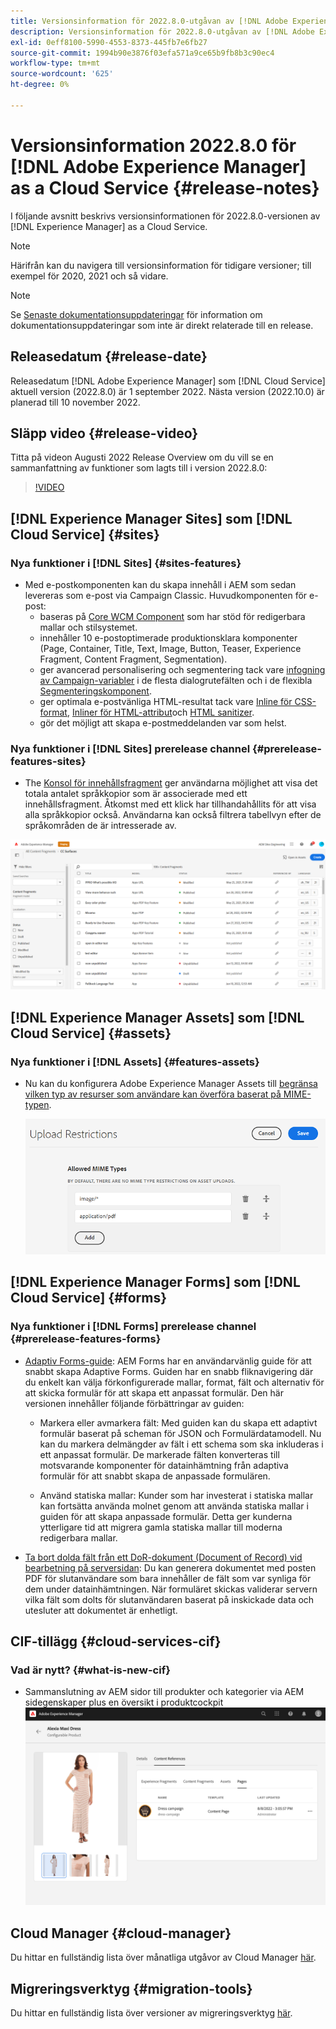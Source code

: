 ```yaml
---
title: Versionsinformation för 2022.8.0-utgåvan av [!DNL Adobe Experience Manager] as a Cloud Service.
description: Versionsinformation för 2022.8.0-utgåvan av [!DNL Adobe Experience Manager] as a Cloud Service.
exl-id: 0eff8100-5990-4553-8373-445fb7e6fb27
source-git-commit: 1994b90e3876f03efa571a9ce65b9fb8b3c90ec4
workflow-type: tm+mt
source-wordcount: '625'
ht-degree: 0%

---
```


# Versionsinformation 2022.8.0 för [!DNL Adobe Experience Manager] as a Cloud Service {#release-notes}

I följande avsnitt beskrivs versionsinformationen för 2022.8.0-versionen av [!DNL Experience Manager] as a Cloud Service.

>[!NOTE]
>
>Härifrån kan du navigera till versionsinformation för tidigare versioner; till exempel för 2020, 2021 och så vidare.

>[!NOTE]
>
>Se [Senaste dokumentationsuppdateringar](https://experienceleague.adobe.com/docs/experience-manager-release-information/aem-release-updates/doc-updates/documentation-updates.html) för information om dokumentationsuppdateringar som inte är direkt relaterade till en release.

## Releasedatum {#release-date}

Releasedatum [!DNL Adobe Experience Manager] som [!DNL Cloud Service] aktuell version (2022.8.0) är 1 september 2022.
Nästa version (2022.10.0) är planerad till 10 november 2022.

## Släpp video {#release-video}

Titta på videon Augusti 2022 Release Overview om du vill se en sammanfattning av funktioner som lagts till i version 2022.8.0:

>[!VIDEO](https://video.tv.adobe.com/v/346608/?quality=12)

## [!DNL Experience Manager Sites] som [!DNL Cloud Service] {#sites}

### Nya funktioner i [!DNL Sites] {#sites-features}

* Med e-postkomponenten kan du skapa innehåll i AEM som sedan levereras som e-post via Campaign Classic. Huvudkomponenten för e-post:
   * baseras på [Core WCM Component](https://github.com/adobe/aem-core-wcm-components) som har stöd för redigerbara mallar och stilsystemet.
   * innehåller 10 e-postoptimerade produktionsklara komponenter (Page, Container, Title, Text, Image, Button, Teaser, Experience Fragment, Content Fragment, Segmentation).
   * ger avancerad personalisering och segmentering tack vare [infogning av Campaign-variabler](https://github.com/adobe/aem-core-email-components/wiki/RTE-Personalization) i de flesta dialogrutefälten och i de flexibla [Segmenteringskomponent](https://github.com/adobe/aem-core-email-components/wiki/Segmentation-component-(Technical-Documentation)).
   * ger optimala e-postvänliga HTML-resultat tack vare [Inline för CSS-format](https://github.com/adobe/aem-core-email-components/wiki/HTML-Inliner:-Technical-documentation), [Inliner för HTML-attribut](https://github.com/adobe/aem-core-email-components/wiki/HTML-Inliner:-Technical-documentation)och [HTML sanitizer](https://github.com/adobe/aem-core-email-components/wiki/HTML-sanitizing:-Technical-documentation).
   * gör det möjligt att skapa e-postmeddelanden var som helst.

### Nya funktioner i [!DNL Sites] prerelease channel {#prerelease-features-sites}

* The [Konsol för innehållsfragment](/help/sites-cloud/administering/content-fragments/content-fragments-console.md) ger användarna möjlighet att visa det totala antalet språkkopior som är associerade med ett innehållsfragment. Åtkomst med ett klick har tillhandahållits för att visa alla språkkopior också. Användarna kan också filtrera tabellvyn efter de språkområden de är intresserade av.

![Språk för innehållsfragment](/help/release-notes/assets/cfconsole-languages.png)

## [!DNL Experience Manager Assets] som [!DNL Cloud Service] {#assets}

### Nya funktioner i [!DNL Assets] {#features-assets}

* Nu kan du konfigurera Adobe Experience Manager Assets till [begränsa vilken typ av resurser som användare kan överföra baserat på MIME-typen](/help/assets/configure-asset-upload-restrictions.md).

  ![Begränsningar för överföring av tillgångar](/help/assets/assets/asset-upload-restrictions.png)

## [!DNL Experience Manager Forms] som [!DNL Cloud Service] {#forms}

### Nya funktioner i [!DNL Forms] prerelease channel {#prerelease-features-forms}

* [Adaptiv Forms-guide](/help/forms/creating-adaptive-form.md): AEM Forms har en användarvänlig guide för att snabbt skapa Adaptive Forms. Guiden har en snabb fliknavigering där du enkelt kan välja förkonfigurerade mallar, format, fält och alternativ för att skicka formulär för att skapa ett anpassat formulär. Den här versionen innehåller följande förbättringar av guiden:

   * Markera eller avmarkera fält: Med guiden kan du skapa ett adaptivt formulär baserat på scheman för JSON och Formulärdatamodell. Nu kan du markera delmängder av fält i ett schema som ska inkluderas i ett anpassat formulär. De markerade fälten konverteras till motsvarande komponenter för datainhämtning från adaptiva formulär för att snabbt skapa de anpassade formulären.

   * Använd statiska mallar: Kunder som har investerat i statiska mallar kan fortsätta använda molnet genom att använda statiska mallar i guiden för att skapa anpassade formulär. Detta ger kunderna ytterligare tid att migrera gamla statiska mallar till moderna redigerbara mallar.

* [Ta bort dolda fält från ett DoR-dokument (Document of Record) vid bearbetning på serversidan](/help/forms/generate-document-of-record-for-non-xfa-based-adaptive-forms.md): Du kan generera dokumentet med posten PDF för slutanvändare som bara innehåller de fält som var synliga för dem under datainhämtningen. När formuläret skickas validerar servern vilka fält som dolts för slutanvändaren baserat på inskickade data och utesluter att dokumentet är enhetligt.

## CIF-tillägg {#cloud-services-cif}

### Vad är nytt? {#what-is-new-cif}

* Sammanslutning av AEM sidor till produkter och kategorier via AEM sidegenskaper plus en översikt i produktcockpit
  ![association för produktcockpitsida](/help/assets/CIF/product_cockpit_page_association.png)

## Cloud Manager {#cloud-manager}

Du hittar en fullständig lista över månatliga utgåvor av Cloud Manager [här](/help/implementing/cloud-manager/release-notes/current.md).

## Migreringsverktyg {#migration-tools}

Du hittar en fullständig lista över versioner av migreringsverktyg [här](/help/journey-migration/release-notes/release-notes-migration-tools-current.md).
